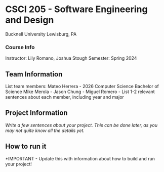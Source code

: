 # CSCI 205 - Software Engineering and Design
Bucknell University
Lewisburg, PA
### Course Info
Instructor: Lily Romano, Joshua Stough
Semester: Spring 2024
## Team Information
List team members:
Mateo Herrera - 2026 Computer Science Bachelor of Science
Mike Merola -
Jason Chung -
Miguel Romero -
List 1-2 relevant sentences about each member, including year and major
## Project Information
*Write a few sentences about your project. This can be done later, as you
may not quite know all the details yet.*
## How to run it
*IMPORTANT - Update this with information about how to build and run your
project!